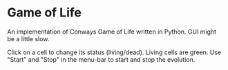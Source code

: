 # Game of Life

An implementation of Conways Game of Life written in Python.
GUI might be a little slow.

Click on a cell to change its status (living/dead). Living cells are green.
Use "Start" and "Stop" in the menu-bar to start and stop the evolution.
